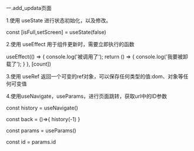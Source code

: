 一.add_updata页面

1.使用 useState 进行状态初始化，以及修改。

const [isFull,setScreen] = useState(false)

2.使用 useEffect 用于组件更新时，需要立即执行的函数

useEffect(() => { console.log('被调用了'); return () => { console.log('我要被卸载了'); } }, [count])

3.使用 useRef 返回一个可变的ref对象，可以保存任何类型的值:dom、对象等任何可变值

4.使用useNavigate，useParams，进行页面跳转，获取url中的ID参数

const history = useNavigate()

const back = ()=>{ history(-1) }

const params = useParams()

const id = params.id
